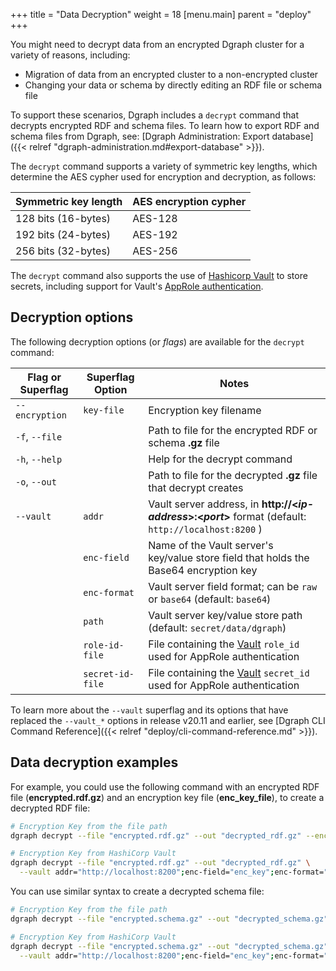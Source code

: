 +++
title = "Data Decryption"
weight = 18
[menu.main]
    parent = "deploy"
+++

You might need to decrypt data from an encrypted Dgraph cluster for a variety of reasons, including:

* Migration of data from an encrypted cluster to a non-encrypted cluster
* Changing your data or schema by directly editing an RDF file or schema file

To support these scenarios, Dgraph includes a `decrypt` command that decrypts encrypted RDF and schema files. To learn how to export RDF
and schema files from Dgraph, see:
[Dgraph Administration: Export database]({{< relref "dgraph-administration.md#export-database" >}}).

The `decrypt` command supports a variety of symmetric key lengths, which
determine the AES cypher used for encryption and decryption, as follows:


| Symmetric key length | AES encryption cypher |
|----------------------|-----------------------|
| 128 bits (16-bytes)  |  AES-128              |
| 192 bits (24-bytes)  |  AES-192              |
| 256 bits (32-bytes)  |  AES-256              |


The `decrypt` command also supports the use of [Hashicorp Vault](https://www.vaultproject.io/) to store secrets, including support for Vault's
[AppRole authentication](https://www.vaultproject.io/docs/auth/approle.html).

## Decryption options

The following decryption options (or *flags*) are available for the `decrypt` command:


| Flag or Superflag       | Superflag Option | Notes                                                                                         |
|-------------------------|------------------|-----------------------------------------------------------------------------------------------|
| `--encryption`          | `key-file`       | Encryption key filename                                                                       |
| `-f`, `--file`          |                  | Path to file for the encrypted RDF or schema **.gz** file                                     |
| `-h`, `--help`          |                  | Help for the decrypt command                                                                  |
| `-o`, `--out`           |                  | Path to file for the decrypted **.gz** file that decrypt creates                                  |
| `--vault`               | `addr`           | Vault server address, in **http://&lt;*ip-address*&gt;:&lt;*port*&gt;** format (default: `http://localhost:8200` ) |
|                         | `enc-field`      | Name of the Vault server's key/value store field that holds the Base64 encryption key         |
|                         | `enc-format`     | Vault server field format; can be `raw` or `base64` (default: `base64`)                           |
|                         | `path`           | Vault server key/value store path (default: `secret/data/dgraph`)                             |
|                         | `role-id-file`   | File containing the [Vault](https://www.vaultproject.io/) `role_id` used for AppRole authentication                             |
|                         | `secret-id-file` | File containing the [Vault](https://www.vaultproject.io/) `secret_id` used for AppRole authentication                           |

To learn more about the `--vault` superflag and its options that have replaced the `--vault_*` options in release v20.11 and earlier, see
[Dgraph CLI Command Reference]({{< relref "deploy/cli-command-reference.md" >}}).

## Data decryption examples 

For example, you could use the following command with an encrypted RDF file
(**encrypted.rdf.gz**) and an encryption key file (**enc_key_file**), to
create a decrypted RDF file:

```bash
# Encryption Key from the file path
dgraph decrypt --file "encrypted.rdf.gz" --out "decrypted_rdf.gz" --encryption key-file="enc-key-file"

# Encryption Key from HashiCorp Vault
dgraph decrypt --file "encrypted.rdf.gz" --out "decrypted_rdf.gz" \
  --vault addr="http://localhost:8200";enc-field="enc_key";enc-format="raw";path="secret/data/dgraph/alpha";role-id-file="./role_id";secret-id-file="./secret_id"
```

You can use similar syntax to create a decrypted schema file:

```bash
# Encryption Key from the file path
dgraph decrypt --file "encrypted.schema.gz" --out "decrypted_schema.gz" --encryption key-file="enc-key-file"

# Encryption Key from HashiCorp Vault
dgraph decrypt --file "encrypted.schema.gz" --out "decrypted_schema.gz" \
  --vault addr="http://localhost:8200";enc-field="enc_key";enc-format="raw";path="secret/data/dgraph/alpha";role-id-file="./role_id";secret-id-file="./secret_id"
```

